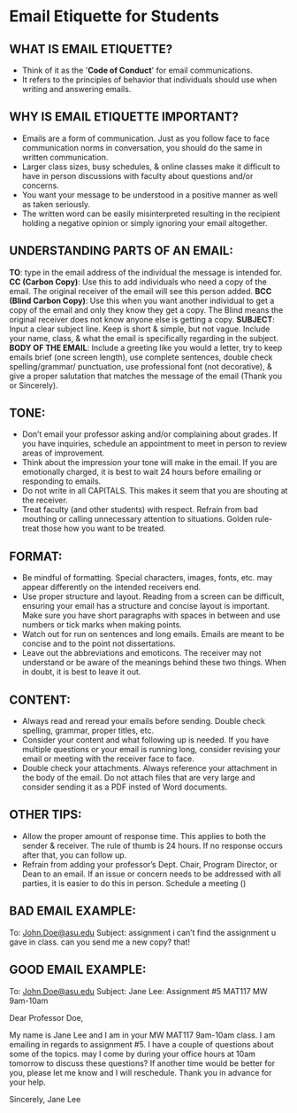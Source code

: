 # Email Etiquette for Students

## WHAT IS EMAIL ETIQUETTE?
- Think of it as the '**Code of Conduct**' for email communications.
- It refers to the principles of behavior that individuals should use when writing and answering emails.

## WHY IS EMAIL ETIQUETTE IMPORTANT?
- Emails are a form of communication. Just as you follow face to face communication norms in conversation, you should do the same in written communication.
- Larger class sizes, busy schedules, & online classes make it difficult to have in person discussions with faculty about questions and/or concerns.
- You want your message to be understood in a positive manner as well as taken seriously.
- The written word can be easily misinterpreted resulting in the recipient holding a negative opinion or simply ignoring your email altogether.

## UNDERSTANDING PARTS OF AN EMAIL:
**TO**: type in the email address of the individual the message is intended for.
**CC (Carbon Copy)**: Use this to add individuals who need a copy of the email. The original receiver of the email will see this person added.
**BCC (Blind Carbon Copy)**: Use this when you want another individual to get a copy of the email and only they know they get a copy. The Blind means the original receiver does not know anyone else is getting a copy.
**SUBJECT**: Input a clear subject line. Keep is short & simple, but not vague. Include your name, class, & what the email is specifically regarding in the subject.
**BODY OF THE EMAIL**: Include a greeting like you would a letter, try to keep emails brief (one screen length), use complete sentences, double check spelling/grammar/ punctuation, use professional font (not decorative), & give a proper salutation that matches the message of the email (Thank you or Sincerely).

## TONE:
- Don’t email your professor asking and/or complaining about grades. If you have inquiries, schedule an appointment to meet in person to review areas of improvement. 
- Think about the impression your tone will make in the email. If you are emotionally charged, it is best to wait 24 hours before emailing or responding to emails.
- Do not write in all CAPITALS. This makes it seem that you are shouting at the receiver.
- Treat faculty (and other students) with respect. Refrain from bad mouthing or calling unnecessary attention to situations. Golden rule- treat those how you want to be treated.
## FORMAT:
- Be mindful of formatting. Special characters, images, fonts, etc. may appear differently on the intended receivers end.
- Use proper structure and layout. Reading from a screen can be difficult, ensuring your email has a structure and concise layout is important. Make sure you have short paragraphs with spaces in between and use numbers or tick marks when making points.
- Watch out for run on sentences and long emails. Emails are meant to be concise and to the point not dissertations.
- Leave out the abbreviations and emoticons. The receiver may not understand or be aware of the meanings behind these two things. When in doubt, it is best to leave it out.

## CONTENT:
- Always read and reread your emails before sending. Double check spelling, grammar, proper titles, etc.
- Consider your content and what following up is needed. If you have multiple questions or your email is running long, consider revising your email or meeting with the receiver face to face.
- Double check your attachments. Always reference your attachment in the body of the email. Do not attach files that are very large and consider sending it as a PDF insted of Word documents.

## OTHER TIPS:
- Allow the proper amount of response time. This applies to both the sender & receiver. The rule of thumb is 24 hours. If no response occurs after that, you can follow up.
- Refrain from adding your professor’s Dept. Chair, Program Director, or Dean to an email. If an issue or concern needs to be addressed with all parties, it is easier to do this in person. Schedule a meeting ()
 
## BAD EMAIL EXAMPLE:
To: John.Doe@asu.edu
Subject: assignment
i can’t find the assignment u gave in class. can you send me a new copy? that!

## GOOD EMAIL EXAMPLE:
To: John.Doe@asu.edu
Subject: Jane Lee: Assignment #5 MAT117 MW 9am-10am

Dear Professor Doe,

My name is Jane Lee and I am in your MW MAT117 9am-10am class.
I am emailing in regards to assignment #5. I have a couple of questions about some of the topics. may I come by during your office hours at 10am tomorrow to discuss these questions? If another time would be better for you, please let me know and I will reschedule. Thank you in advance for your help.

Sincerely, 
Jane Lee
